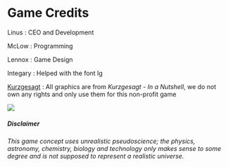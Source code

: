 # Game Credits

Linus
: CEO and Development

McLow
: Programming

Lennox
: Game Design

Integary
: Helped with the font Ig

[Kurzgesagt](https://kurzgesagt.org/)
: All graphics are from _Kurzgesagt - In a Nutshell_, we do not own any rights and only use them for this non-profit game

![](https://static.wikia.nocookie.net/kurzgesagt/images/3/36/Channel.png/revision/latest?cb=20211019105029)

##### Disclaimer
_This game concept uses unrealistic pseudoscience; the physics, astronomy, chemistry, biology and technology only makes sense to some degree and is not supposed to represent a realistic universe._